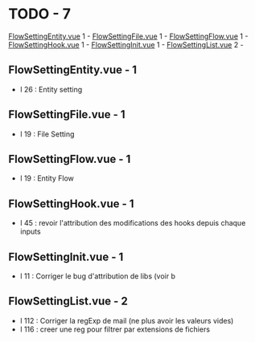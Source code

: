 # TODO - 7

 [FlowSettingEntity.vue](#file0) 1 - 
 [FlowSettingFile.vue](#file1) 1 - 
 [FlowSettingFlow.vue](#file2) 1 - 
 [FlowSettingHook.vue](#file3) 1 - 
 [FlowSettingInit.vue](#file4) 1 - 
 [FlowSettingList.vue](#file5) 2 - 


## FlowSettingEntity.vue - 1
- l 26 : Entity setting


## FlowSettingFile.vue - 1
- l 19 : File Setting


## FlowSettingFlow.vue - 1
- l 19 : Entity Flow


## FlowSettingHook.vue - 1
- l 45 : revoir l'attribution des modifications des hooks depuis chaque inputs


## FlowSettingInit.vue - 1
- l 11 : Corriger le bug d'attribution de libs (voir b

## FlowSettingList.vue - 2
- l 112 : Corriger la regExp de mail (ne plus avoir les valeurs vides)
- l 116 : creer une reg pour filtrer par extensions de fichiers


